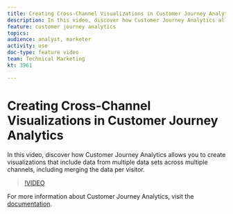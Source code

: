 ```yaml
---
title: Creating Cross-Channel Visualizations in Customer Journey Analytics
description: In this video, discover how Customer Journey Analytics allows you to create visualizations that include data from multiple data sets across multiple channels, including merging the data per visitor.
feature: customer journey analytics
topics: 
audience: analyst, marketer
activity: use
doc-type: feature video
team: Technical Marketing
kt: 3961

---
```


# Creating Cross-Channel Visualizations in Customer Journey Analytics

In this video, discover how Customer Journey Analytics allows you to create visualizations that include data from multiple data sets across multiple channels, including merging the data per visitor.

>[!VIDEO](https://video.tv.adobe.com/v/31771/?quality=12)

For more information about Customer Journey Analytics, visit the [documentation](https://docs.adobe.com/content/help/en/analytics-platform/using/cja-landing.html).
